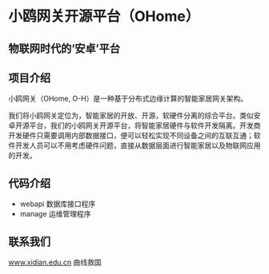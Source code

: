 # 小鸥网关开源平台（OHome）
## 物联网时代的‘安卓’平台

## 项目介绍
小鸥网关（OHome, O-H）是一种基于分布式边缘计算的智能家居网关架构。

我们将小鸥网关定位为，智能家居的开放、开源，软硬件分离的综合平台。类似安卓开源平台，我们的小鸥网关开源平台，将智能家居硬件与软件开发隔离。开发商开发硬件只需要调用内部数据接口，便可以轻松实现不同设备之间的互联互通；软件开发人员可以不用考虑硬件问题，直接从数据层面进行智能家居以及物联网应用的开发。

## 代码介绍

* webapi 数据库接口程序
* manage 运维管理程序

## 联系我们
www.xidian.edu.cn
曲线救国
